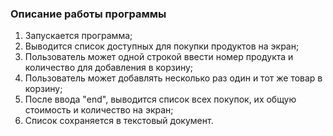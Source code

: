 ### Описание работы программы

1. Запускается программа;
2. Выводится список доступных для покупки продуктов на экран;
3. Пользователь может одной строкой ввести номер продукта и количество для добавления в корзину;
4. Пользователь может добавлять несколько раз один и тот же товар в корзину;
5. После ввода "end", выводится список всех покупок, их общую стоимость и количество на экран;
6. Список сохраняется в текстовый документ.